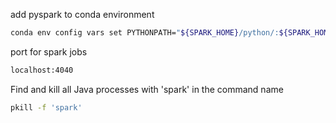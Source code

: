 add pyspark to conda environment
```bash
conda env config vars set PYTHONPATH="${SPARK_HOME}/python/:${SPARK_HOME}/python/lib/py4j-0.10.9.5-src.zip:$PYTHONPATH"
```
port for spark jobs

```bash
localhost:4040
```
Find and kill all Java processes with 'spark' in the command name
```bash
pkill -f 'spark'
```